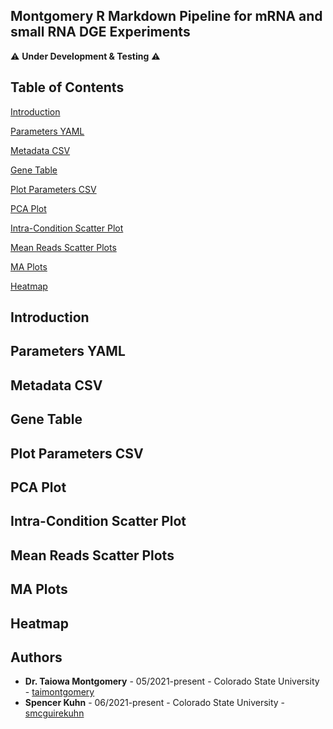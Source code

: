 ## Montgomery R Markdown Pipeline for mRNA and small RNA DGE Experiments

:warning: **Under Development & Testing** :warning:

## Table of Contents

[Introduction](##Introduction)

[Parameters YAML](##Parameters-YAML)

[Metadata CSV](##Metadata-CSV)

[Gene Table](##Gene-Table)

[Plot Parameters CSV](##Plot-Parameters-CSV)

[PCA Plot](##PCA-Plot)

[Intra-Condition Scatter Plot](##Intra--Condition-Scatter-Plot)

[Mean Reads Scatter Plots](##Mean-Reads-Scatter-Plots)

[MA Plots](##MA-Plots)

[Heatmap](##Heatmap)


## Introduction

## Parameters YAML

## Metadata CSV

## Gene Table

## Plot Parameters CSV

## PCA Plot

## Intra-Condition Scatter Plot

## Mean Reads Scatter Plots

## MA Plots

## Heatmap


## Authors

* **Dr. Taiowa Montgomery** - 05/2021-present - Colorado State University - [taimontgomery](https://github.com/taimontgomery)
* **Spencer Kuhn** - 06/2021-present - Colorado State University - [smcguirekuhn](https://github.com/smcguirekuhn)
